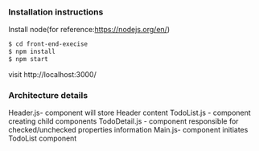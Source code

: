 ### Installation instructions

Install node(for reference:https://nodejs.org/en/)

```sh
$ cd front-end-execise
$ npm install
$ npm start
```

visit http://localhost:3000/

### Architecture details

Header.js- component will store Header content
TodoList.js - component creating child components
TodoDetail.js - component responsible for checked/unchecked properties information
Main.js- component initiates TodoList component
